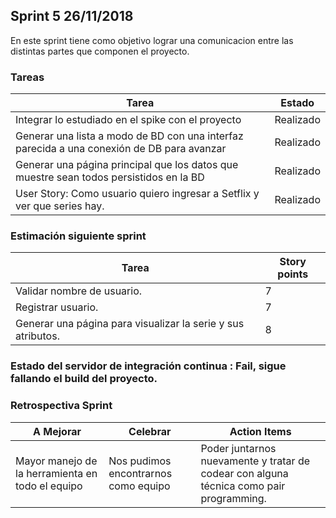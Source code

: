 ## Sprint 5 26/11/2018
  En este sprint tiene como objetivo lograr una comunicacion entre las distintas partes que componen el proyecto.

### Tareas

Tarea                               | Estado            |
------------------------------------|-------------------|
Integrar lo estudiado en el spike con el proyecto | Realizado
Generar una lista a modo de BD con una interfaz parecida a una conexión de DB para avanzar | Realizado
Generar una página principal que los datos que muestre sean todos persistidos en la BD | Realizado
User Story: Como usuario quiero ingresar a Setflix y ver que series hay. | Realizado

### Estimación siguiente sprint

Tarea                               | Story points      |
------------------------------------|-------------------|
Validar nombre de usuario. | 7
Registrar usuario. | 7
Generar una página para visualizar la serie y sus atributos.| 8


### Estado del servidor de integración continua : Fail, sigue fallando el build del proyecto.

### Retrospectiva Sprint

A Mejorar                                                     | Celebrar                                   | Action Items                                         |
--------------------------------------------------------------|--------------------------------------------|------------------------------------------------------|
Mayor manejo de la herramienta en todo el equipo | Nos pudimos encontrarnos como equipo   | Poder juntarnos nuevamente y tratar de codear con alguna técnica como pair programming.

[1]:https://github.com/fernandoNic/Login
